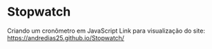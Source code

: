 # Stopwatch
Criando um cronômetro em JavaScript
Link para visualização do site: https://andredias25.github.io/Stopwatch/
